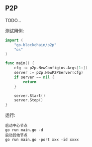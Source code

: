 ## P2P 

TODO... 


测试用例: 
```go
import (
	"go-blockchain/p2p"
	"os"
)

func main() {
	cfg := p2p.NewConfig(os.Args[1:])
	server := p2p.NewP2PServer(cfg)
	if server == nil {
		return
	}

	server.Start()
	server.Stop()
}
```   

运行:  
```
启动中心节点 
go run main.go -d
启动其他节点
go run main.go -port xxx -id xxxx   
``` 

